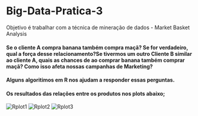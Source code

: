 # Big-Data-Pratica-3
Objetivo é trabalhar com a técnica de mineração de dados - Market Basket Analysis 

#### Se o cliente A compra banana também compra maçã? Se for verdadeiro, qual a força desse relacionamento?Se tivermos um outro Cliente B similar ao cliente A, quais as chances de ao comprar banana também comprar maçã? Como isso afeta nossas campanhas de Marketing? 
#### Alguns algoritimos em R nos ajudam a responder essas perguntas.
#### Os resultados das relações entre os produtos nos plots abaixo;
![Rplot1](https://user-images.githubusercontent.com/66141064/212783353-b7426c82-df38-4214-a8b7-9df0d13f608d.png)
![Rplot2](https://user-images.githubusercontent.com/66141064/212783359-e3aa5738-9743-4182-baf9-b761889104cc.png)
![Rplot3](https://user-images.githubusercontent.com/66141064/212783365-745fa5ee-ad33-4eac-8394-a05972134803.png)
